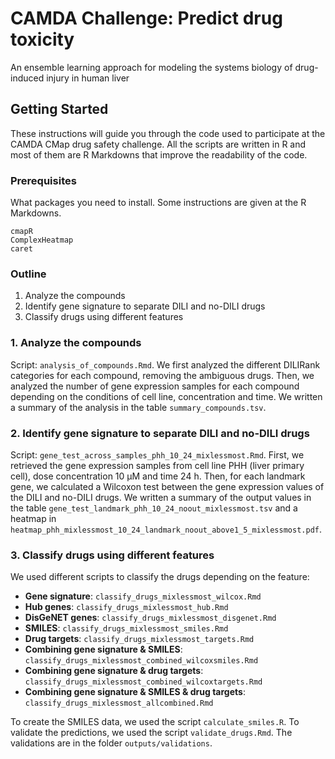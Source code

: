 # CAMDA Challenge: Predict drug toxicity
An ensemble learning approach for modeling the systems biology of drug-induced injury in human liver

## Getting Started

These instructions will guide you through the code used to participate at the CAMDA CMap drug safety challenge. All the scripts are written in R and most of them are R Markdowns that improve the readability of the code.

### Prerequisites

What packages you need to install. Some instructions are given at the R Markdowns.

```
cmapR
ComplexHeatmap
caret
```

### Outline

1. Analyze the compounds
2. Identify gene signature to separate DILI and no-DILI drugs
3. Classify drugs using different features

### 1. Analyze the compounds

Script: `analysis_of_compounds.Rmd`.
We first analyzed the different DILIRank categories for each compound, removing the ambiguous drugs. Then, we analyzed the number of gene expression samples for each compound depending on the conditions of cell line, concentration and time. We written a summary of the analysis in the table `summary_compounds.tsv`.

### 2. Identify gene signature to separate DILI and no-DILI drugs

Script: `gene_test_across_samples_phh_10_24_mixlessmost.Rmd`.
First, we retrieved the gene expression samples from cell line PHH (liver primary cell), dose concentration 10 µM and time 24 h. 
Then, for each landmark gene, we calculated a Wilcoxon test between the gene expression values of the DILI and no-DILI drugs. We written a summary of the output values in the table `gene_test_landmark_phh_10_24_noout_mixlessmost.tsv` and a heatmap in `heatmap_phh_mixlessmost_10_24_landmark_noout_above1_5_mixlessmost.pdf`.

### 3. Classify drugs using different features

We used different scripts to classify the drugs depending on the feature:

* **Gene signature**: `classify_drugs_mixlessmost_wilcox.Rmd`
* **Hub genes**: `classify_drugs_mixlessmost_hub.Rmd`
* **DisGeNET genes**: `classify_drugs_mixlessmost_disgenet.Rmd`
* **SMILES**: `classify_drugs_mixlessmost_smiles.Rmd`
* **Drug targets**: `classify_drugs_mixlessmost_targets.Rmd`
* **Combining gene signature & SMILES**: `classify_drugs_mixlessmost_combined_wilcoxsmiles.Rmd`
* **Combining gene signature & drug targets**: `classify_drugs_mixlessmost_combined_wilcoxtargets.Rmd`
* **Combining gene signature & SMILES & drug targets**: `classify_drugs_mixlessmost_allcombined.Rmd`

To create the SMILES data, we used the script `calculate_smiles.R`.
To validate the predictions, we used the script `validate_drugs.Rmd`.
The validations are in the folder `outputs/validations`.